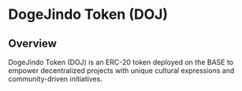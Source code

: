 # DogeJindo Token (DOJ)

## Overview
DogeJindo Token (DOJ) is an ERC-20 token deployed on the BASE to empower decentralized projects with unique cultural expressions and community-driven initiatives. 

